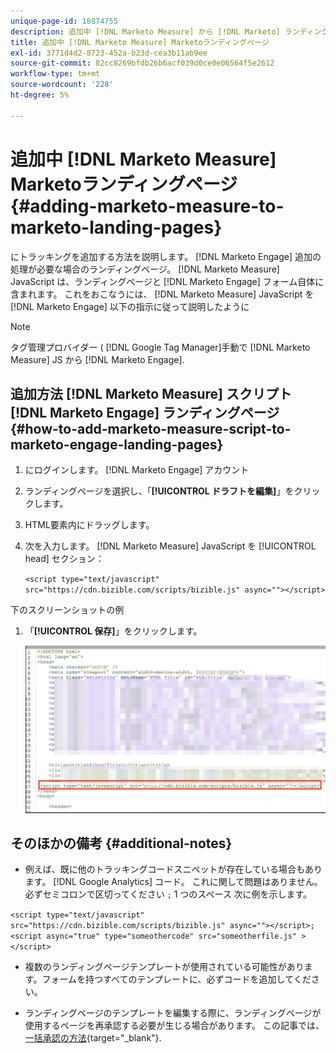```yaml
---
unique-page-id: 18874755
description: 追加中 [!DNL Marketo Measure] から [!DNL Marketo] ランディングページ — [!DNL Marketo Measure]  — 製品ドキュメント
title: 追加中 [!DNL Marketo Measure] Marketoランディングページ
exl-id: 3771d4d2-8723-452a-b23d-cea3b11ab9ee
source-git-commit: 82cc8269bfdb26b6acf039d0ce0e06564f5e2612
workflow-type: tm+mt
source-wordcount: '228'
ht-degree: 5%

---
```


# 追加中 [!DNL Marketo Measure] Marketoランディングページ {#adding-marketo-measure-to-marketo-landing-pages}

にトラッキングを追加する方法を説明します。 [!DNL Marketo Engage] 追加の処理が必要な場合のランディングページ。 [!DNL Marketo Measure] JavaScript は、ランディングページと [!DNL Marketo Engage] フォーム自体に含まれます。 これをおこなうには、 [!DNL Marketo Measure] JavaScript を [!DNL Marketo Engage] 以下の指示に従って説明したように

>[!NOTE]
>
>タグ管理プロバイダー ( [!DNL Google Tag Manager]手動で [!DNL Marketo Measure] JS から [!DNL Marketo Engage].

## 追加方法 [!DNL Marketo Measure] スクリプト [!DNL Marketo Engage] ランディングページ {#how-to-add-marketo-measure-script-to-marketo-engage-landing-pages}

1. にログインします。 [!DNL Marketo Engage] アカウント
1. ランディングページを選択し、「**[!UICONTROL ドラフトを編集]**」をクリックします。
1. HTML要素内にドラッグします。
1. 次を入力します。 [!DNL Marketo Measure] JavaScript を [!UICONTROL head] セクション：

   `<script type="text/javascript" src="https://cdn.bizible.com/scripts/bizible.js" async=""></script>`

下のスクリーンショットの例

1. 「**[!UICONTROL 保存]**」をクリックします。

   ![](assets/adding-bizible-to-marketo-landing-pages-1.png)

## そのほかの備考 {#additional-notes}

* 例えば、既に他のトラッキングコードスニペットが存在している場合もあります。 [!DNL Google Analytics] コード。 これに関して問題はありません。必ずセミコロンで区切ってください `;` 1 つのスペース 次に例を示します。

`<script type="text/javascript" src="https://cdn.bizible.com/scripts/bizible.js" async=""></script>; <script async="true" type="someothercode" src="someotherfile.js" ></script>`

* 複数のランディングページテンプレートが使用されている可能性があります。フォームを持つすべてのテンプレートに、必ずコードを追加してください。

* ランディングページのテンプレートを編集する際に、ランディングページが使用するページを再承認する必要が生じる場合があります。 この記事では、 [一括承認の方法](https://experienceleague.adobe.com/docs/marketo/using/product-docs/demand-generation/landing-pages/landing-page-actions/approve-multiple-landing-pages-at-once.html){target="_blank"}.
